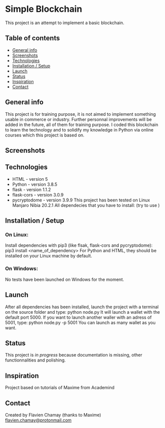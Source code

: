 # Simple Blockchain
This project is an attempt to implement a basic blockchain.

## Table of contents
* [General info](#general-info)
* [Screenshots](#screenshots)
* [Technologies](#technologies)
* [Installation / Setup](#installation-/-setup)
* [Launch](#launch)
* [Status](#status)
* [Inspiration](#inspiration)
* [Contact](#contact)

## General info
This project is for training purpose, it is not aimed to implement something usable in commerce or industry.
Further personnal improvements will be added in the future, all of them for training purpose.
I coded this blockchain to learn the technology and to solidify my knowledge in Python via online courses which this project is based on. 

## Screenshots

## Technologies
* HTML - version 5
* Python - version 3.8.5
* flask - version 1.1.2
* flask-cors - version 3.0.9
* pycryptodome - version 3.9.9
This project has been tested on Linux Manjaro Nibia 20.2.1
All dependecies that you have to install: (try to use )

## Installation / Setup

### On Linux:
Install dependencies with pip3 (like flsak, flask-cors and pycryptodome): pip3 install <name_of_dependency>
For Python and HTML, they should be installed on your Linux machine by default.

### On Windows:
No tests have been launched on Windows for the moment.

## Launch
After all dependencies has been installed, launch the project with a terminal on the source folder and type:
python node.py
It will launch a wallet with the default port 5000.
If you want to launch another waller with an adress of 5001, type:
python node.py -p 5001
You can launch as many wallet as you want. 

## Status
This project is _in progress_ because documentation is missing, other functionnalities and polishing.

## Inspiration
Project based on tutorials of Maxime from Academind

## Contact
Created by Flavien Chamay (thanks to Maxime) [flavien.chamay@protonmail.com](https://protonmail.com)
